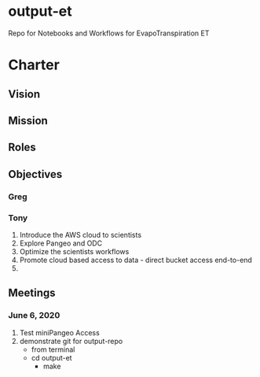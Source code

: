 # output-et
Repo for Notebooks and Workflows for EvapoTranspiration ET

# Charter

## Vision

## Mission

## Roles

## Objectives

### Greg

### Tony

1. Introduce the AWS cloud to scientists
2. Explore Pangeo and ODC
3. Optimize the scientists workflows
4. Promote cloud based access to data - direct bucket access end-to-end
5. 

## Meetings

### June 6, 2020

1. Test miniPangeo Access
2. demonstrate git for output-repo
    - from terminal
    - cd output-et
        - make
  

